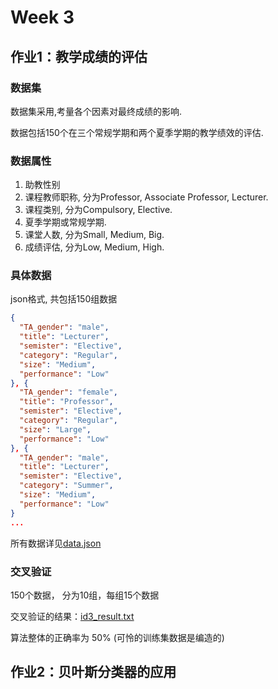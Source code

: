 # Week 3

## 作业1：教学成绩的评估

### 数据集

数据集采用,考量各个因素对最终成绩的影响.

数据包括150个在三个常规学期和两个夏季学期的教学绩效的评估.

### 数据属性

1.  助教性别
2.  课程教师职称, 分为Professor, Associate Professor, Lecturer.
3.  课程类别, 分为Compulsory, Elective.
4.  夏季学期或常规学期.
5.  课堂人数, 分为Small, Medium, Big.
6.  成绩评估, 分为Low, Medium, High.

### 具体数据

json格式, 共包括150组数据

```json
{
  "TA_gender": "male",
  "title": "Lecturer",
  "semister": "Elective",
  "category": "Regular",
  "size": "Medium",
  "performance": "Low"
}, {
  "TA_gender": "female",
  "title": "Professor",
  "semister": "Elective",
  "category": "Regular",
  "size": "Large",
  "performance": "Low"
}, {
  "TA_gender": "male",
  "title": "Lecturer",
  "semister": "Elective",
  "category": "Summer",
  "size": "Medium",
  "performance": "Low"
}
...
```

所有数据详见[data.json](data.json)

### 交叉验证

150个数据， 分为10组，每组15个数据

交叉验证的结果：[id3_result.txt](id3_result.txt)

算法整体的正确率为 50% (可怜的训练集数据是编造的)


## 作业2：贝叶斯分类器的应用
